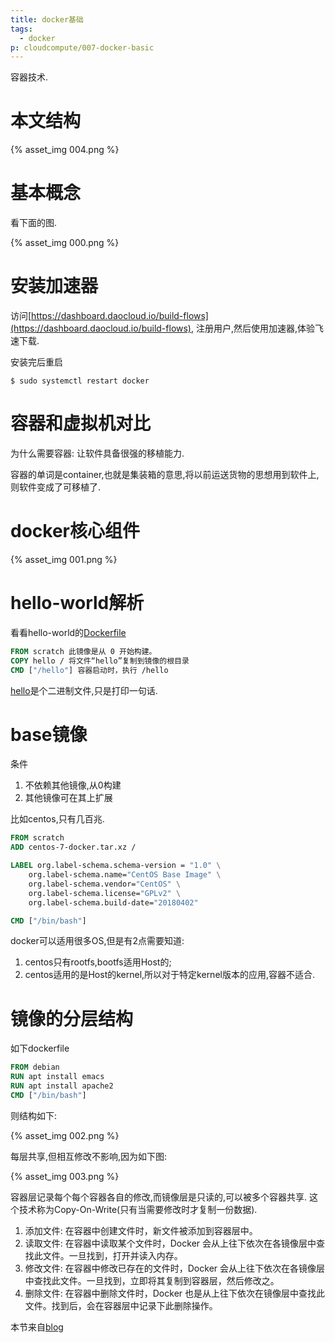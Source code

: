 ```yaml
---
title: docker基础
tags:
  - docker
p: cloudcompute/007-docker-basic
---
```

容器技术.

# 本文结构

{% asset_img 004.png %}

# 基本概念
看下面的图.

{% asset_img 000.png %}

# 安装加速器
访问[https://dashboard.daocloud.io/build-flows](https://dashboard.daocloud.io/build-flows),
注册用户,然后使用加速器,体验飞速下载.

安装完后重启
```shell
$ sudo systemctl restart docker
```
# 容器和虚拟机对比
为什么需要容器: 让软件具备很强的移植能力.

容器的单词是container,也就是集装箱的意思,将以前运送货物的思想用到软件上,则软件变成了可移植了.

# docker核心组件

{% asset_img 001.png %}

# hello-world解析
看看hello-world的[Dockerfile](https://github.com/docker-library/hello-world/blob/b0a34596994b120f5456f08992ef9a75ed56f34e/amd64/hello-world/Dockerfile)

```dockerfile
FROM scratch 此镜像是从 0 开始构建。
COPY hello / 将文件“hello”复制到镜像的根目录
CMD ["/hello"] 容器启动时，执行 /hello
```
[hello](https://github.com/docker-library/hello-world/tree/b0a34596994b120f5456f08992ef9a75ed56f34e/amd64/hello-world)是个二进制文件,只是打印一句话.

# base镜像
条件
1. 不依赖其他镜像,从0构建
2. 其他镜像可在其上扩展

比如centos,只有几百兆.
```dockerfile
FROM scratch
ADD centos-7-docker.tar.xz /

LABEL org.label-schema.schema-version = "1.0" \
    org.label-schema.name="CentOS Base Image" \
    org.label-schema.vendor="CentOS" \
    org.label-schema.license="GPLv2" \
    org.label-schema.build-date="20180402"

CMD ["/bin/bash"]
```
docker可以适用很多OS,但是有2点需要知道:
1. centos只有rootfs,bootfs适用Host的;
2. centos适用的是Host的kernel,所以对于特定kernel版本的应用,容器不适合.

# 镜像的分层结构
如下dockerfile
```dockerfile
FROM debian
RUN apt install emacs
RUN apt install apache2
CMD ["/bin/bash"]
```
则结构如下:

{% asset_img 002.png %}

每层共享,但相互修改不影响,因为如下图:

{% asset_img 003.png %}

容器层记录每个每个容器各自的修改,而镜像层是只读的,可以被多个容器共享.
这个技术称为Copy-On-Write(只有当需要修改时才复制一份数据).

1. 添加文件: 在容器中创建文件时，新文件被添加到容器层中。
2. 读取文件: 在容器中读取某个文件时，Docker 会从上往下依次在各镜像层中查找此文件。一旦找到，打开并读入内存。
3. 修改文件: 在容器中修改已存在的文件时，Docker 会从上往下依次在各镜像层中查找此文件。一旦找到，立即将其复制到容器层，然后修改之。
4. 删除文件: 在容器中删除文件时，Docker 也是从上往下依次在镜像层中查找此文件。找到后，会在容器层中记录下此删除操作。

本节来自[blog](http://www.cnblogs.com/CloudMan6/p/6806193.html)


